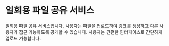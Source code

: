 # 일회용 파일 공유 서비스

일회용 파일 공유 서비스입니다.
사용자는 파일을 업로드하여 링크를 생성하고 다른 사용자가 접근 가능하도록 공개할 수 있습니다.
사용자는 간편한 인터페이스로 간단하게 업로드 가능합니다.